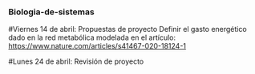 ### Biologia-de-sistemas

#Viernes 14 de abril: 
Propuestas de proyecto
Definir el gasto energético dado en la red metabólica modelada en el artículo: https://www.nature.com/articles/s41467-020-18124-1

#Lunes 24 de abril: 
Revisión de proyecto

